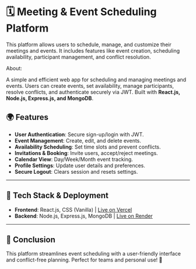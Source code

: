 # 🗓️ Meeting & Event Scheduling Platform

This platform allows users to schedule, manage, and customize their meetings and events. It includes features like event creation, scheduling availability, participant management, and conflict resolution.


About:

A simple and efficient web app for scheduling and managing meetings and events. Users can create events, set availability, manage participants, resolve conflicts, and authenticate securely via JWT. Built with **React.js, Node.js, Express.js, and MongoDB**.


## 🌍 Features
- **User Authentication**: Secure sign-up/login with JWT.
- **Event Management**: Create, edit, and delete events.
- **Availability Scheduling**: Set time slots and prevent conflicts.
- **Invitations & Booking**: Invite users, accept/reject meetings.
- **Calendar View**: Day/Week/Month event tracking.
- **Profile Settings**: Update user details and preferences.
- **Secure Logout**: Clears session and resets settings.

---

## 📌 Tech Stack & Deployment
- **Frontend**: React.js, CSS (Vanilla) | [Live on Vercel](https://meeting-event-scheduling-platform.vercel.app/)
- **Backend**: Node.js, Express.js, MongoDB | [Live on Render](https://meeting-event-scheduling-platform.onrender.com/)

---

## 🎯 Conclusion
This platform streamlines event scheduling with a user-friendly interface and conflict-free planning. Perfect for teams and personal use! 🚀

